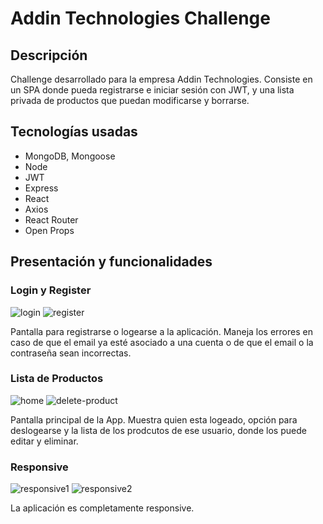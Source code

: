 # Addin Technologies Challenge

## Descripción

Challenge desarrollado para la empresa Addin Technologies. Consiste en un SPA donde pueda registrarse e iniciar sesión con JWT, y una lista privada de productos que puedan modificarse y borrarse.

## Tecnologías usadas

- MongoDB, Mongoose
- Node
- JWT
- Express
- React
- Axios
- React Router
- Open Props

## Presentación y funcionalidades

### Login y Register

<img src="./imgs/login.png" alt="login"/>
<img src="./imgs/register.png" alt="register"/>

Pantalla para registrarse o logearse a la aplicación. Maneja los errores en caso de que el email ya esté asociado a una cuenta o de que el email o la contraseña sean incorrectas.

### Lista de Productos

<img src="./imgs/home.png" alt="home"/>
<img src="./imgs/product-delete.png" alt="delete-product"/>

Pantalla principal de la App. Muestra quien esta logeado, opción para deslogearse y la lista de los prodcutos de ese usuario, donde los puede editar y eliminar.

### Responsive

<img src="./imgs/responsive1.png" alt="responsive1"/>
<img src="./imgs/responsive2.png" alt="responsive2"/>

La aplicación es completamente responsive.
